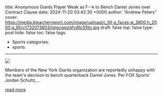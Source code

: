 title: Anonymous Giants Player Weak as F--k to Bench Daniel Jones over Contract Clause
date: 2024-11-20 03:42:30 +0000
author: "Andrew Peters"
cover: https://media.bleacherreport.com/image/upload/c_fill,g_faces,w_3800,h_2000,q_95/v1732073803/jglgcwpzgfyi8lc5fltn.jpg
draft: false
top: false
type: post
hide: false
toc: false
tags:
  - Sports
categories:
  - sports
---

![](https://media.bleacherreport.com/image/upload/c_fill,g_faces,w_3800,h_2000,q_95/v1732073803/jglgcwpzgfyi8lc5fltn.jpg)

Members of the New York Giants organization are reportedly unhappy with the team's decision to bench quarterback Daniel Jones. Per FOX Sports' Jordan Schultz,…

[read more](https://bleacherreport.com/articles/10144120-anonymous-giants-player-weak-as-f--k-to-bench-daniel-jones-over-contract-clause)
